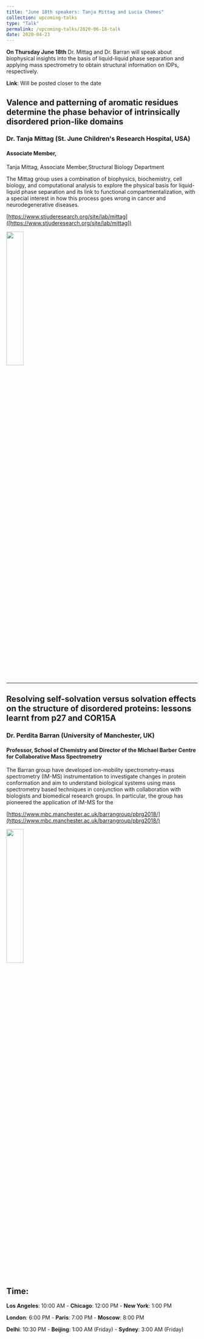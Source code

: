 ```yaml
---
title: "June 18th speakers: Tanja Mittag and Lucia Chemes"
collection: upcoming-talks
type: "Talk"
permalink: /upcoming-talks/2020-06-18-talk
date: 2020-04-23
---
```


**On Thursday June 18th** Dr. Mittag and Dr. Barran will speak about biophysical insights into the basis of liquid-liquid phase separation and applying mass spectrometry to obtain structural information on IDPs, respectively.

**Link**: Will be posted closer to the date

## Valence and patterning of aromatic residues determine the phase behavior of intrinsically disordered prion-like domains
### Dr. Tanja Mittag (St. June Children's Research Hospital, USA)

#### Associate Member, 
Tanja Mittag, Associate Member,Structural Biology Department

The Mittag group uses a combination of biophysics, biochemistry, cell biology, and computational analysis to explore the physical basis for liquid-liquid phase separation and its link to functional compartmentalization, with a special interest in how this process goes wrong in cancer and neurodegenerative diseases.

[https://www.stjuderesearch.org/site/lab/mittag]([https://www.stjuderesearch.org/site/lab/mittag])

<img src="{{site.baseurl}}/images/speakers/2020/mittag.jpg" width="30%">



---

## Resolving self-solvation versus solvation effects on the structure of disordered proteins: lessons learnt from p27 and COR15A
### Dr. Perdita Barran (University of Manchester, UK)

#### Professor, School of Chemistry and Director of the Michael Barber Centre for Collaborative Mass Spectrometry 
The Barran group have developed ion-mobility spectrometry–mass spectrometry (IM-MS) instrumentation to investigate changes in protein conformation and aim to understand biological systems using mass spectrometry based techniques in conjunction with collaboration with biologists and biomedical research groups. In particular, the group has pioneered the application of IM-MS for the 

[https://www.mbc.manchester.ac.uk/barrangroup/pbrg2018/](https://www.mbc.manchester.ac.uk/barrangroup/pbrg2018/)

<img src="{{site.baseurl}}/images/speakers/2020/barran.png" width="30%">


## Time:
**Los Angeles**: 10:00 AM - **Chicago**: 12:00 PM  - **New York**: 1:00 PM 

**London**: 6:00 PM - **Paris**: 7:00 PM - **Moscow**: 8:00 PM 

**Delhi**: 10:30 PM - **Beijing**: 1:00 AM (Friday)  - **Sydney**: 3:00 AM (Friday)




